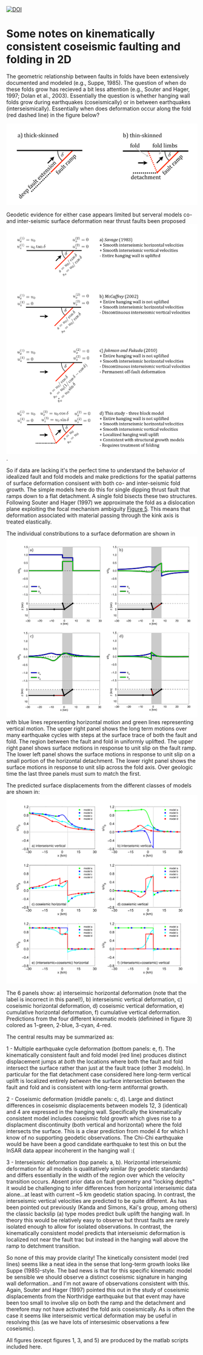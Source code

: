 [![DOI](https://zenodo.org/badge/79722989.svg)](https://zenodo.org/badge/latestdoi/79722989)

# Some notes on kinematically consistent coseismic faulting and folding in 2D

The geometric relationship between faults in folds have been extensively documented and modeled (e.g., Suppe, 1985).  The question of when do these folds grow has recieved a bit less attention (e.g., Souter and Hager, 1997; Dolan et al., 2003).  Essentially the question is whether hanging wall folds grow during earthquakes (coseismically) or in between earthquakes (interseismically).  Essentially when does deformation occur along the fold (red dashed line) in the figure below?

![Figure 1](https://github.com/brendanjmeade/CoInterFaultFold2D/blob/master/Figure1.png)

Geodetic evidence for either case appears limited but serveral models co- and inter-seismic surface deformation near thrust faults been proposed ![Including but not limited to: Figure 3](https://github.com/brendanjmeade/CoInterFaultFold2D/blob/master/Figure3.png).

So if data are lacking it's the perfect time to understand the behavior of idealized fault and fold models and make predictions for the spatial patterns of surface deformation consisent with both co- and inter-seismic fold growth.  The simple models here do this for single dipping thrust fault that ramps down to a flat detachment.  A single fold bisects these two structures.  Following Souter and Hager (1997) we approximate the fold as a dislocation plane exploiting the focal mechanism ambiguity [Figure 5](https://github.com/brendanjmeade/CoInterFaultFold2D/blob/master/Figure5.png).  This means that deformation associated with material passing through the kink axis is treated elastically.

The individual constributions to a surface deformation are shown in ![Figure 6](https://github.com/brendanjmeade/CoInterFaultFold2D/blob/master/Figure6.png) with blue lines representing horizontal motion and green lines representing vertical motion.  The upper right panel shows the long term motions over many earthquake cycles with steps at the surface trace of both the fault and fold.  The region between the fault and fold in uniformly uplifted.  The upper right panel shows surface motions in response to unit slip on the fault ramp.  The lower left panel shows the surface motions in response to unit slip on a small portion of the horizontal detachment.  The lower right panel shows the surface motions in response to unit slip across the fold axis.  Over geologic time the last three panels must sum to match the first.

The predicted surface displacements from the different classes of models are shown in: ![Figure 9](https://github.com/brendanjmeade/CoInterFaultFold2D/blob/master/Figure9.png)

The 6 panels show: a) interseimsic horizontal deformation (note that the label is incorrect in this panel!), b) interseismic vertical deformation, c) coseismic horizontal deformation, d) coseismic vertical deformation, e) cumulative horizontal deformation, f) cumulative vertical deformation. Predictions from the four different kinematic models (definined in figure 3) colored as 1-green, 2-blue, 3-cyan, 4-red.

The central results may be summarized as:

1 - Multiple earthquake cycle deformation (bottom panels: e, f).  The kinematically consistent fault and fold model (red line) produces distinct displacement jumps at *both* the locations where both the fault and fold intersect the surface rather than just at the fault trace (other 3 models).  In particular for the flat detachment case considered here long-term vertical uplift is localized entirely *between* the surface intersection between the fault and fold and is consistent with long-term antiformal growth. 

2 - Coseismic deformation (middle panels: c, d). Large and distinct differences in coseismic displacements between models 12, 3 (identical) and 4 are expressed in the hanging wall.  Specifically the kinematically consistent model includes coseismic fold growth which gives rise to a displacment discontinuity (both vertical and horizontal) where the fold intersects the surface.  This is a clear prediction from model 4 for which I know of no supporting geodetic observations.  The Chi-Chi earthquake would be have been a good candidate earthquake to test this on but the InSAR data appear incoherent in the hanging wall :(

3 - Interseismic deformation (top panels: a, b). Horizontal interseismic deformation for all models is qualitatively similar (by geodetic standards) and differs essentially in the width of the region over which the velocity transition occurs.  Absent prior data on fault geometry and "locking depths" it would be challenging to infer differences from horizontal interseismic data alone...at least with current ~5 km geodetic station spacing.  In contrast, the interseismic vertical velocities are predicted to be quite different.  As has been pointed out previously (Kanda and Simons, Kai's group, among others) the classic backslip (a) type modes predict bulk uplift the hanging wall.  In theory this would be relatively easy to observe but thrust faults are rarely isolated enough to allow for isolated observations.  In contrast, the kinematically consistent model predicts that interseismic deformation is localized not near the fault trac but instead in the hanging wall above the ramp to detchment transition.  

So none of this may provide clarity!  The kinetically consistent model (red lines) seems like a neat idea in the sense that long-term growth looks like Suppe (1985)-style.  The bad news is that for this specific kinematic model be sensible we should observe a distinct coseismic signature in hanging wall deformation...and I'm not aware of observations consistent with this.  Again, Souter and Hager (1997) pointed this out in the study of coseismic displacements from the Northridge earthquake but that event may have been too small to involve slip on both the ramp and the detachment and therefore may not have activated the fold axis coseismically.  As is often the case it seems like interseismic vertical deformation may be useful in resolving this (as we have lots of intersesimic observations a few coseismic).

All figures (except figures 1, 3, and 5) are produced by the matlab scripts included here.
